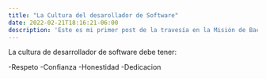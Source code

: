 ```yaml
---
title: "La Cultura del desarollador de Software"
date: 2022-02-21T18:16:21-06:00
description: 'Este es mi primer post de la travesía en la Misión de Backend con Node JS de Launch X.'
---
```


La cultura de desarrollador de software debe tener:

-Respeto
-Confianza
-Honestidad
-Dedicacion

